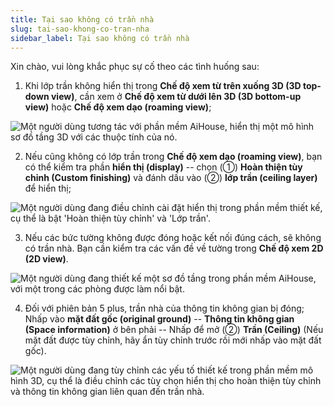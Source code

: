 ```yaml
---
title: Tại sao không có trần nhà
slug: tai-sao-khong-co-tran-nha
sidebar_label: Tại sao không có trần nhà
---
```


Xin chào, vui lòng khắc phục sự cố theo các tình huống sau:

1. Khi lớp trần không hiển thị trong **Chế độ xem từ trên xuống 3D (3D top-down view)**, cần xem ở **Chế độ xem từ dưới lên 3D (3D bottom-up view)** hoặc **Chế độ xem dạo (roaming view)**;

![Một người dùng tương tác với phần mềm AiHouse, hiển thị một mô hình sơ đồ tầng 3D với các thuộc tính của nó.](https://storage.googleapis.com/jegavn_kb/images/fa107348-9bb6-4772-bfe6-21e22b536cfb.png)

2. Nếu cũng không có lớp trần trong **Chế độ xem dạo (roaming view)**, bạn có thể kiểm tra phần **hiển thị (display)** -- chọn (①) **Hoàn thiện tùy chỉnh (Custom finishing)** và đánh dấu vào (②) **lớp trần (ceiling layer)** để hiển thị;

![Một người dùng đang điều chỉnh cài đặt hiển thị trong phần mềm thiết kế, cụ thể là bật 'Hoàn thiện tùy chỉnh' và 'Lớp trần'.](https://storage.googleapis.com/jegavn_kb/images/10497317-8934-44ab-9299-10e86b9fb844.png)

3. Nếu các bức tường không được đóng hoặc kết nối đúng cách, sẽ không có trần nhà. Bạn cần kiểm tra các vấn đề về tường trong **Chế độ xem 2D (2D view)**.

![Một người dùng đang thiết kế một sơ đồ tầng trong phần mềm AiHouse, với một trong các phòng được làm nổi bật.](https://storage.googleapis.com/jegavn_kb/images/439f05c1-570d-463e-96d2-47f17e8a3464.png)

4. Đối với phiên bản 5 plus, trần nhà của thông tin không gian bị đóng; Nhấp vào **mặt đất gốc (original ground)** -- **Thông tin không gian (Space information)** ở bên phải -- Nhấp để mở (②) **Trần (Ceiling)** (Nếu mặt đất được tùy chỉnh, hãy ẩn tùy chỉnh trước rồi mới nhấp vào mặt đất gốc).

![Một người dùng đang tùy chỉnh các yếu tố thiết kế trong phần mềm mô hình 3D, cụ thể là điều chỉnh các tùy chọn hiển thị cho hoàn thiện tùy chỉnh và thông tin không gian liên quan đến trần nhà.](https://storage.googleapis.com/jegavn_kb/images/1198553a-d871-4eee-a648-4f5555be3e4f.png)